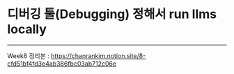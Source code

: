 # 디버깅 툴(Debugging) 정해서 run llms locally
---
Week8 정리본 : https://chanrankim.notion.site/8-cfd51bf4fd3e4ab386fbc03ab712c06e
